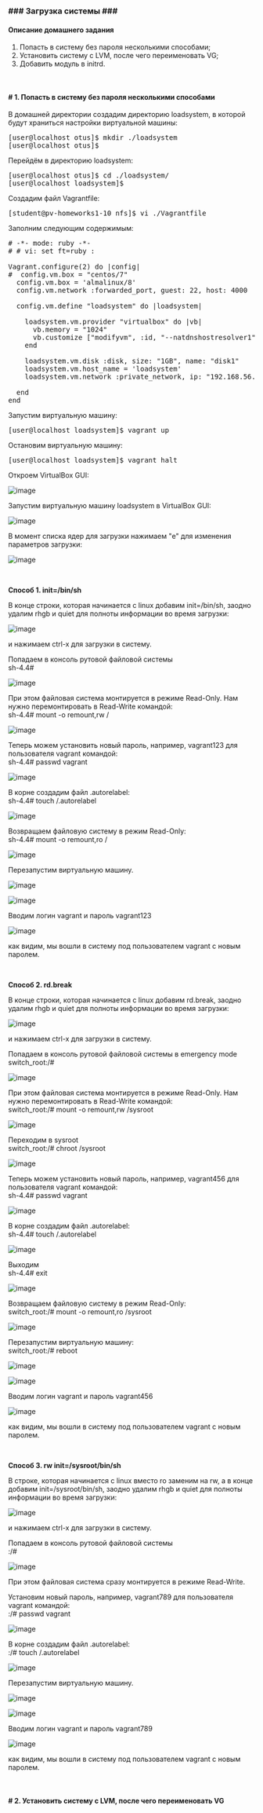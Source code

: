 <h3>### Загрузка системы ###</h3>

<h4>Описание домашнего задания</h4>

<ol>
<li>Попасть в систему без пароля несколькими способами;</li>
<li>Установить систему с LVM, после чего переименовать VG;</li>
<li>Добавить модуль в initrd.</li>
</ol>
<br />



<h4># 1. Попасть в систему без пароля несколькими способами</h4>

<p>В домашней директории создадим директорию loadsystem, в которой будут храниться настройки виртуальной машины:</p>

<pre>[user@localhost otus]$ mkdir ./loadsystem
[user@localhost otus]$</pre>

<p>Перейдём в директорию loadsystem:</p>

<pre>[user@localhost otus]$ cd ./loadsystem/
[user@localhost loadsystem]$</pre>

<p>Создадим файл Vagrantfile:</p>

<pre>[student@pv-homeworks1-10 nfs]$ vi ./Vagrantfile</pre>

<p>Заполним следующим содержимым:</p>

<pre># -*- mode: ruby -*-
# # vi: set ft=ruby :

Vagrant.configure(2) do |config|
#  config.vm.box = "centos/7"
  config.vm.box = 'almalinux/8'
  config.vm.network :forwarded_port, guest: 22, host: 4000

  config.vm.define "loadsystem" do |loadsystem|

    loadsystem.vm.provider "virtualbox" do |vb|
      vb.memory = "1024"
      vb.customize ["modifyvm", :id, "--natdnshostresolver1", "on"]
    end

    loadsystem.vm.disk :disk, size: "1GB", name: "disk1"
    loadsystem.vm.host_name = 'loadsystem'
    loadsystem.vm.network :private_network, ip: "192.168.56.141"

  end
end
</pre>

<p>Запустим виртуальную машину:</p>

<pre>[user@localhost loadsystem]$ vagrant up</pre>

<p>Остановим виртуальную машину:</p>

<pre>[user@localhost loadsystem]$ vagrant halt</pre>

<p>Откроем VirtualBox GUI:</p>

![image](https://user-images.githubusercontent.com/96518320/174353634-399a5d82-1f28-460e-9e53-57b02389f95c.png)

<p>Запустим виртуальную машину loadsystem в VirtualBox GUI:</p>

![image](https://user-images.githubusercontent.com/96518320/174353840-6833d0fd-de66-4d1a-bf4b-3978ecb07e17.png)

<p>В момент списка ядер для загрузки нажимаем "e" для изменения параметров загрузки:</p>

![image](https://user-images.githubusercontent.com/96518320/174353922-6fb16908-00b7-4ea9-b07d-29136227c1b6.png)

<br />



<p><b>Способ 1. init=/bin/sh</b></p>

<p>В конце строки, которая начинается с linux добавим init=/bin/sh, заодно удалим rhgb и quiet для полноты информации во время загрузки:</p>

![image](https://user-images.githubusercontent.com/96518320/174355050-accef91b-940e-465c-9d2f-879d365abb7a.png)

<p>и нажимаем сtrl-x для загрузки в систему.</p>

<p>Попадаем в консоль рутовой файловой системы <br /> sh-4.4#</p>

![image](https://user-images.githubusercontent.com/96518320/174355564-95826eeb-1b18-4e97-9dd3-95264f3f4731.png)

<p>При этом файловая система монтируется в режиме Read-Only. Нам нужно перемонтировать в Read-Write командой: <br />sh-4.4# mount -o remount,rw /</p>

![image](https://user-images.githubusercontent.com/96518320/174355943-393db096-b6d3-40b4-9cf0-0ad22cee404d.png)

<p>Теперь можем установить новый пароль, например, vagrant123 для пользователя vagrant командой: <br />sh-4.4# passwd vagrant</p>

![image](https://user-images.githubusercontent.com/96518320/174356217-2da90a87-3c9a-4100-a143-ebf521d932a4.png)

<p>В корне создадим файл .autorelabel: <br />sh-4.4# touch /.autorelabel</p>

![image](https://user-images.githubusercontent.com/96518320/174356409-e97c0220-98ed-459c-9d7c-f63171ffcd05.png)

<p>Возвращаем файловую систему в режим Read-Only: <br />sh-4.4# mount -o remount,ro /</p>

![image](https://user-images.githubusercontent.com/96518320/174356567-afef3d19-c020-4600-9017-4f80261d460a.png)

<p>Перезапустим виртуальную машину.</p>

![image](https://user-images.githubusercontent.com/96518320/174356640-2135821f-bf3c-42a2-a396-df11fedf820d.png)

![image](https://user-images.githubusercontent.com/96518320/174357025-9c7a53e2-2e44-4c8c-922f-94f8505c731f.png)

<p>Вводим логин vagrant и пароль vagrant123</p>

![image](https://user-images.githubusercontent.com/96518320/174357148-0d6f0876-130c-43c8-99c6-61a4ad5205cc.png)

<p>как видим, мы вошли в систему под пользователем vagrant с новым паролем.</p>

<br />



<p><b>Способ 2. rd.break</b></p>

<p>В конце строки, которая начинается с linux добавим rd.break, заодно удалим rhgb и quiet для полноты информации во время загрузки:</p>

![image](https://user-images.githubusercontent.com/96518320/174389830-1e629399-cac4-4c3b-b3f7-66f0708d9083.png)

<p>и нажимаем сtrl-x для загрузки в систему.</p>

<p>Попадаем в консоль рутовой файловой системы в emergency mode<br />switch_root:/#</p>

![image](https://user-images.githubusercontent.com/96518320/174390039-c9dcd1cc-30a8-469c-966e-02c607e81e4e.png)

<p>При этом файловая система монтируется в режиме Read-Only. Нам нужно перемонтировать в Read-Write командой: <br />switch_root:/# mount -o remount,rw /sysroot</p>

![image](https://user-images.githubusercontent.com/96518320/174390621-14516510-0e92-454f-82b4-daef506b44f2.png)

<p>Переходим в sysroot <br />switch_root:/# chroot /sysroot</p>

![image](https://user-images.githubusercontent.com/96518320/174390910-b234c206-fd60-4c08-97b6-5f1aff2eb024.png)

<p>Теперь можем установить новый пароль, например, vagrant456 для пользователя vagrant командой: <br />sh-4.4# passwd vagrant</p>

![image](https://user-images.githubusercontent.com/96518320/174391136-c328d701-f3e1-48bc-b07e-a592b1f54b56.png)

<p>В корне создадим файл .autorelabel: <br />sh-4.4# touch /.autorelabel</p>

![image](https://user-images.githubusercontent.com/96518320/174391304-ea22a769-9c4d-4558-85f7-41bc193fd705.png)

<p>Выходим <br />sh-4.4# exit</p>

![image](https://user-images.githubusercontent.com/96518320/174391526-e1cae08a-4d2c-4f19-9311-e7ada5b7ebba.png)

<p>Возвращаем файловую систему в режим Read-Only: <br />switch_root:/# mount -o remount,ro /sysroot</p>

![image](https://user-images.githubusercontent.com/96518320/174391747-7e949884-e1ed-49b6-9876-954196f0af3f.png)

<p>Перезапустим виртуальную машину: <br />switch_root:/# reboot</p>

![image](https://user-images.githubusercontent.com/96518320/174391912-9599feb8-e485-4ba3-964e-c1b8ae45e770.png)

![image](https://user-images.githubusercontent.com/96518320/174392129-cce4444d-8f0a-46ee-95c3-60f08f46cba3.png)

<p>Вводим логин vagrant и пароль vagrant456</p>

![image](https://user-images.githubusercontent.com/96518320/174392225-49f54d24-9143-48fe-a8d9-b828ec11e3c8.png)

<p>как видим, мы вошли в систему под пользователем vagrant с новым паролем.</p>

<br />



<p><b>Способ 3. rw init=/sysroot/bin/sh</b></p>

<p>В строке, которая начинается с linux вместо ro заменим на rw, а в конце добавим init=/sysroot/bin/sh, заодно удалим rhgb и quiet для полноты информации во время загрузки:</p>

![image](https://user-images.githubusercontent.com/96518320/174393201-05aba37f-4167-4133-993a-747d615714a3.png)

<p>и нажимаем сtrl-x для загрузки в систему.</p>

<p>Попадаем в консоль рутовой файловой системы <br /> :/#</p>

![image](https://user-images.githubusercontent.com/96518320/174393352-1657c8b5-a6d1-40e3-869a-7f281a9ab84f.png)

<p>При этом файловая система сразу монтируется в режиме Read-Write.</p>

<p>Установим новый пароль, например, vagrant789 для пользователя vagrant командой: <br />:/# passwd vagrant</p>

![image](https://user-images.githubusercontent.com/96518320/174394152-1874b403-6475-4d2a-94a1-c56772b4adf1.png)

<p>В корне создадим файл .autorelabel: <br />:/# touch /.autorelabel</p>

![image](https://user-images.githubusercontent.com/96518320/174394259-26114eb8-18ca-47dc-bf5c-b62a9ea64cfa.png)

<p>Перезапустим виртуальную машину.</p>

![image](https://user-images.githubusercontent.com/96518320/174394401-6532ee64-7e35-45f8-8464-612661fca18c.png)

![image](https://user-images.githubusercontent.com/96518320/174394738-b6602c05-c703-4e52-a040-dc788b35c2ce.png)

<p>Вводим логин vagrant и пароль vagrant789</p>

![image](https://user-images.githubusercontent.com/96518320/174394812-ec30dfb5-eb72-4f06-a5ee-72ef60da48c2.png)

<p>как видим, мы вошли в систему под пользователем vagrant с новым паролем.</p>

<br />



<h4># 2. Установить систему с LVM, после чего переименовать VG</h4>


